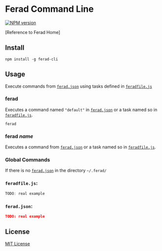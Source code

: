 # Ferad Command Line
[![NPM version][npm-image]][npm-url]

[Reference to Ferad Home]

## Install
```shell
npm install -g ferad-cli
```

## Usage
Execute commands from [`ferad.json`] using tasks defined in [`feradfile.js`]

### ferad
Executes a command named `"default"` in [`ferad.json`] or a task named so in [`feradfile.js`].
```shell
ferad
```

### ferad *name*
Executes a command from [`ferad.json`] or a task named so in  [`feradfile.js`].


### Global Commands
If there is no [`ferad.json`] in the directory `~/.ferad/`

### `feradfile.js`:
```javascript
TODO: real example
```
### `ferad.json`:
```json
TODO: real example
```

## License
[MIT License](https://en.wikipedia.org/wiki/MIT_License)

[npm-url]: https://npmjs.org/package/ferad-cli
[npm-image]: https://img.shields.io/npm/v/ferad-cli.svg

[`ferad.json`]: #feradjson
[`feradfile.js`]: #feradfilejs
